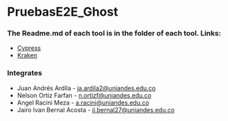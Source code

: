 # PruebasE2E_Ghost

### The Readme.md of each tool is in the folder of each tool. Links:
 
 - [Cypress](./Cypress_Tests_E2E/README.md)
 - [Kraken](./Kraken_Tests_E2E/README.md)

### Integrates

* Juan Andrés Ardila - ja.ardila2@uniandes.edu.co
* Nelson Ortiz Farfan - n.ortizf@uniandes.edu.co
* Angel Racini Meza - a.racini@uniandes.edu.co
* Jairo Ivan Bernal Acosta - ji.bernal27@uniandes.edu.co

